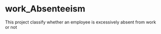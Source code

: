 # work_Absenteeism
This project classify whether an employee is excessively absent from work or not
